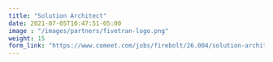 ```yaml
---
title: "Solution Architect"
date: 2021-07-05T10:47:51-05:00
image : "/images/partners/fivetran-logo.png"
weight: 15
form_link: "https://www.comeet.com/jobs/firebolt/26.004/solution-architect/0B.B13"
---
```


